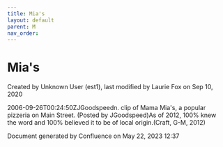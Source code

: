 ```yaml
---
title: Mia's
layout: default
parent: M
nav_order:
---
```


# Mia's

Created by  Unknown User (est1), last modified by  Laurie Fox on Sep 10, 2020

2006-09-26T00:24:50ZJGoodspeedn. clip of Mama Mia's, a popular pizzeria on Main Street. (Posted by JGoodspeed)As of 2012, 100% knew the word and 100% believed it to be of local origin.(Craft, G-M, 2012)

Document generated by Confluence on May 22, 2023 12:37


